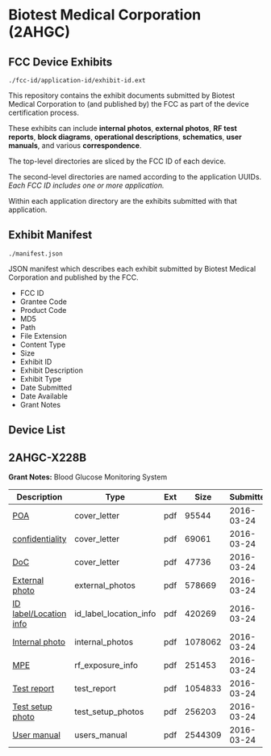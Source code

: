 # Biotest Medical Corporation (2AHGC)
## FCC Device Exhibits

```
./fcc-id/application-id/exhibit-id.ext
```

This repository contains the exhibit documents submitted by Biotest Medical Corporation to (and published by) the FCC as part of the device certification process.

These exhibits can include **internal photos**, **external photos**, **RF test reports**, **block diagrams**, **operational descriptions**, **schematics**, **user manuals**, and various **correspondence**.

The top-level directories are sliced by the FCC ID of each device.

The second-level directories are named according to the application UUIDs. *Each FCC ID includes one or more application.*

Within each application directory are the exhibits submitted with that application. 

## Exhibit Manifest

```
./manifest.json
```

JSON manifest which describes each exhibit submitted by Biotest Medical Corporation and published by the FCC.

- FCC ID
- Grantee Code
- Product Code
- MD5
- Path
- File Extension
- Content Type
- Size
- Exhibit ID
- Exhibit Description
- Exhibit Type
- Date Submitted
- Date Available
- Grant Notes

## Device List
## 2AHGC-X228B
**Grant Notes:** Blood Glucose Monitoring System

| Description | Type | Ext | Size | Submitted | Available |
| ----------- | ---- | --- | ---- | --------- | --------- |
| [POA](2AHGC-X228B/e9c306709d8f32ad951d38fd8a3cf27b/2940141.pdf) | cover_letter | pdf | 95544 | 2016-03-24 | 2016-03-29 |
| [confidentiality](2AHGC-X228B/e9c306709d8f32ad951d38fd8a3cf27b/2940142.pdf) | cover_letter | pdf | 69061 | 2016-03-24 | 2016-03-29 |
| [DoC](2AHGC-X228B/e9c306709d8f32ad951d38fd8a3cf27b/2940143.pdf) | cover_letter | pdf | 47736 | 2016-03-24 | 2016-03-29 |
| [External photo](2AHGC-X228B/e9c306709d8f32ad951d38fd8a3cf27b/2940134.pdf) | external_photos | pdf | 578669 | 2016-03-24 | 2016-08-31 |
| [ID label/Location info](2AHGC-X228B/e9c306709d8f32ad951d38fd8a3cf27b/2940136.pdf) | id_label_location_info | pdf | 420269 | 2016-03-24 | 2016-03-29 |
| [Internal photo](2AHGC-X228B/e9c306709d8f32ad951d38fd8a3cf27b/2940135.pdf) | internal_photos | pdf | 1078062 | 2016-03-24 | 2016-08-31 |
| [MPE](2AHGC-X228B/e9c306709d8f32ad951d38fd8a3cf27b/2940140.pdf) | rf_exposure_info | pdf | 251453 | 2016-03-24 | 2016-03-29 |
| [Test report](2AHGC-X228B/e9c306709d8f32ad951d38fd8a3cf27b/2940139.pdf) | test_report | pdf | 1054833 | 2016-03-24 | 2016-03-29 |
| [Test setup photo](2AHGC-X228B/e9c306709d8f32ad951d38fd8a3cf27b/2940138.pdf) | test_setup_photos | pdf | 256203 | 2016-03-24 | 2016-08-31 |
| [User manual](2AHGC-X228B/e9c306709d8f32ad951d38fd8a3cf27b/2940137.pdf) | users_manual | pdf | 2544309 | 2016-03-24 | 2016-08-31 |
